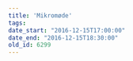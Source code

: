 ```yaml
---
title: 'Mikromøde'
tags:
date_start: "2016-12-15T17:00:00"
date_end: "2016-12-15T18:30:00"
old_id: 6299
---
```

